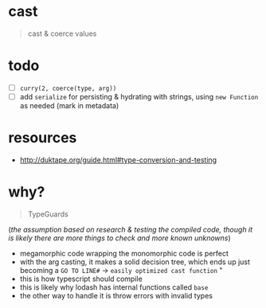 # cast
> cast & coerce values

# todo 
- [ ] `curry(2, coerce(type, arg))`
- [ ] add `serialize` for persisting & hydrating with strings, using `new Function` as needed (mark in metadata)

# resources
- http://duktape.org/guide.html#type-conversion-and-testing

# why?
> TypeGuards

(_the assumption based on research & testing the compiled code, though it is likely there are more things to check and more known unknowns_)

- megamorphic code wrapping the monomorphic code is perfect
- with the arg casting, it makes a solid decision tree, which ends up just becoming a `GO TO LINE#` -> `easily optimized cast function`
"
- this is how typescript should compile
- this is likely why lodash has internal functions called `base`
- the other way to handle it is throw errors with invalid types